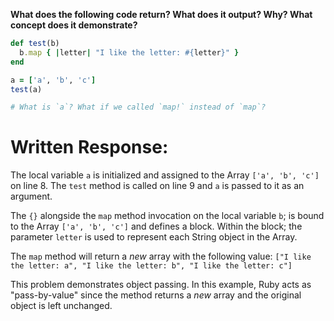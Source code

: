 **What does the following code return? What does it output? Why? What concept does it demonstrate?**

```ruby
def test(b)
  b.map { |letter| "I like the letter: #{letter}" }
end

a = ['a', 'b', 'c']
test(a)

# What is `a`? What if we called `map!` instead of `map`?
```
# Written Response:

The local variable `a` is initialized and assigned to the Array `['a', 'b', 'c']` on line 8. The `test` method is called on line 9 and `a` is passed to it as an argument.

The `{}` alongside the `map` method invocation on the local variable `b`; is bound to the Array `['a', 'b', 'c']` and defines a block. Within the block; the parameter `letter` is used to represent each String object in the Array.

The `map` method will return a *new* array with the following value:
`["I like the letter: a", "I like the letter: b", "I like the letter: c"]`

This problem demonstrates object passing. In this example, Ruby acts as "pass-by-value" since the method returns a *new* array and the original object is left unchanged.
